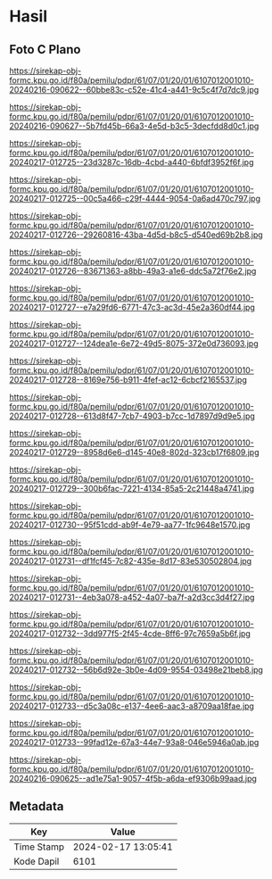 # Hasil

## Foto C Plano

https://sirekap-obj-formc.kpu.go.id/f80a/pemilu/pdpr/61/07/01/20/01/6107012001010-20240216-090622--60bbe83c-c52e-41c4-a441-9c5c4f7d7dc9.jpg

https://sirekap-obj-formc.kpu.go.id/f80a/pemilu/pdpr/61/07/01/20/01/6107012001010-20240216-090627--5b7fd45b-66a3-4e5d-b3c5-3decfdd8d0c1.jpg

https://sirekap-obj-formc.kpu.go.id/f80a/pemilu/pdpr/61/07/01/20/01/6107012001010-20240217-012725--23d3287c-16db-4cbd-a440-6bfdf3952f6f.jpg

https://sirekap-obj-formc.kpu.go.id/f80a/pemilu/pdpr/61/07/01/20/01/6107012001010-20240217-012725--00c5a466-c29f-4444-9054-0a6ad470c797.jpg

https://sirekap-obj-formc.kpu.go.id/f80a/pemilu/pdpr/61/07/01/20/01/6107012001010-20240217-012726--29260816-43ba-4d5d-b8c5-d540ed69b2b8.jpg

https://sirekap-obj-formc.kpu.go.id/f80a/pemilu/pdpr/61/07/01/20/01/6107012001010-20240217-012726--83671363-a8bb-49a3-a1e6-ddc5a72f76e2.jpg

https://sirekap-obj-formc.kpu.go.id/f80a/pemilu/pdpr/61/07/01/20/01/6107012001010-20240217-012727--e7a29fd6-6771-47c3-ac3d-45e2a360df44.jpg

https://sirekap-obj-formc.kpu.go.id/f80a/pemilu/pdpr/61/07/01/20/01/6107012001010-20240217-012727--124dea1e-6e72-49d5-8075-372e0d736093.jpg

https://sirekap-obj-formc.kpu.go.id/f80a/pemilu/pdpr/61/07/01/20/01/6107012001010-20240217-012728--8169e756-b911-4fef-ac12-6cbcf2165537.jpg

https://sirekap-obj-formc.kpu.go.id/f80a/pemilu/pdpr/61/07/01/20/01/6107012001010-20240217-012728--613d8f47-7cb7-4903-b7cc-1d7897d9d9e5.jpg

https://sirekap-obj-formc.kpu.go.id/f80a/pemilu/pdpr/61/07/01/20/01/6107012001010-20240217-012729--8958d6e6-d145-40e8-802d-323cb17f6809.jpg

https://sirekap-obj-formc.kpu.go.id/f80a/pemilu/pdpr/61/07/01/20/01/6107012001010-20240217-012729--300b6fac-7221-4134-85a5-2c21448a4741.jpg

https://sirekap-obj-formc.kpu.go.id/f80a/pemilu/pdpr/61/07/01/20/01/6107012001010-20240217-012730--95f51cdd-ab9f-4e79-aa77-1fc9648e1570.jpg

https://sirekap-obj-formc.kpu.go.id/f80a/pemilu/pdpr/61/07/01/20/01/6107012001010-20240217-012731--df1fcf45-7c82-435e-8d17-83e530502804.jpg

https://sirekap-obj-formc.kpu.go.id/f80a/pemilu/pdpr/61/07/01/20/01/6107012001010-20240217-012731--4eb3a078-a452-4a07-ba7f-a2d3cc3d4f27.jpg

https://sirekap-obj-formc.kpu.go.id/f80a/pemilu/pdpr/61/07/01/20/01/6107012001010-20240217-012732--3dd977f5-2f45-4cde-8ff6-97c7659a5b6f.jpg

https://sirekap-obj-formc.kpu.go.id/f80a/pemilu/pdpr/61/07/01/20/01/6107012001010-20240217-012732--56b6d92e-3b0e-4d09-9554-03498e21beb8.jpg

https://sirekap-obj-formc.kpu.go.id/f80a/pemilu/pdpr/61/07/01/20/01/6107012001010-20240217-012733--d5c3a08c-e137-4ee6-aac3-a8709aa18fae.jpg

https://sirekap-obj-formc.kpu.go.id/f80a/pemilu/pdpr/61/07/01/20/01/6107012001010-20240217-012733--99fad12e-67a3-44e7-93a8-046e5946a0ab.jpg

https://sirekap-obj-formc.kpu.go.id/f80a/pemilu/pdpr/61/07/01/20/01/6107012001010-20240216-090625--ad1e75a1-9057-4f5b-a6da-ef9306b99aad.jpg


## Metadata

| Key        | Value               |
| ---------- | ------------------- |
| Time Stamp | 2024-02-17 13:05:41 |
| Kode Dapil | 6101                |



